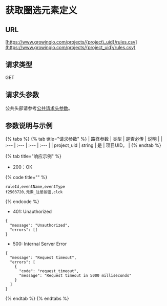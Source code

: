 # 获取圈选元素定义

## URL

[https://www.growingio.com/projects/{project\_uid}/rules.csv](https://www.growingio.com/projects/{project_uid}/rules.csv)

## 请求类型

GET

## 请求头参数

公共头部请参考[公共请求头参数](../../authenticate.md)。

## 参数说明与示例

{% tabs %}
{% tab title="请求参数" %}
| 路径参数 | 类型 | 是否必传 | 说明 |
| :--- | :--- | :--- | :--- |
| project\_uid | string | 是 | 项目UID。 |
{% endtab %}

{% tab title="响应示例" %}
* 200：OK

{% code title="" %}
```text
ruleId,eventName,eventType
f2503720,元素_注册按钮,clck
```
{% endcode %}

* 401: Unauthorized

```text
{
  "message": "Unauthorized",
  "errors": []
}
```

* 500: Internal Server Error

```text
{
  "message": "Request timeout",
  "errors": [
    {
      "code": "request_timeout",
      "message": "Request timeout in 5000 milliseconds"
    }
  ]
}
```
{% endtab %}
{% endtabs %}

